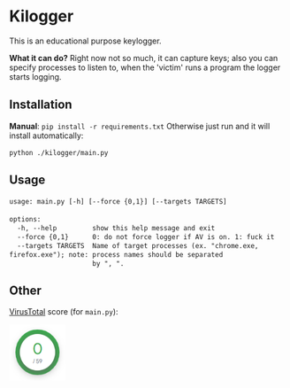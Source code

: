 # Kilogger
This is an educational purpose keylogger.

**What it can do?**
Right now not so much, it can capture keys; also you can specify processes to listen to, when the 'victim' runs a program the logger starts logging.

## Installation
**Manual**:  `pip install -r requirements.txt`
Otherwise just run and it will install automatically:
```
python ./kilogger/main.py 
```

## Usage
```
usage: main.py [-h] [--force {0,1}] [--targets TARGETS]

options:
  -h, --help         show this help message and exit
  --force {0,1}      0: do not force logger if AV is on. 1: fuck it
  --targets TARGETS  Name of target processes (ex. "chrome.exe, firefox.exe"); note: process names should be separated
                     by ", ".
```

## Other
[VirusTotal](https://www.virustotal.com/gui/home/upload) score (for `main.py`):

<img src="./static/virus_total_score.PNG" style="width:102px;height:102px"/>
